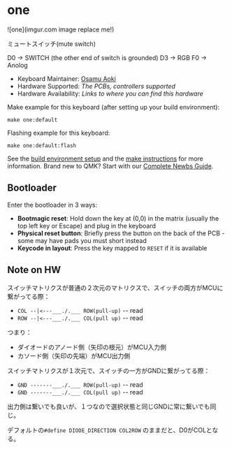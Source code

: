 # one

![one](imgur.com image replace me!)

ミュートスイッチ(mute switch)

D0 -> SWITCH (the other end of switch is grounded)
D3 -> RGB
F0 -> Anolog

* Keyboard Maintainer: [Osamu Aoki](https://github.com/osamuaoki)
* Hardware Supported: *The PCBs, controllers supported*
* Hardware Availability: *Links to where you can find this hardware*

Make example for this keyboard (after setting up your build environment):

    make one:default

Flashing example for this keyboard:

    make one:default:flash

See the [build environment setup](https://docs.qmk.fm/#/getting_started_build_tools) and the [make instructions](https://docs.qmk.fm/#/getting_started_make_guide) for more information. Brand new to QMK? Start with our [Complete Newbs Guide](https://docs.qmk.fm/#/newbs).

## Bootloader

Enter the bootloader in 3 ways:

* **Bootmagic reset**: Hold down the key at (0,0) in the matrix (usually the top left key or Escape) and plug in the keyboard
* **Physical reset button**: Briefly press the button on the back of the PCB - some may have pads you must short instead
* **Keycode in layout**: Press the key mapped to `RESET` if it is available


## Note on HW

スイッチマトリクスが普通の２次元のマトリクスで、スイッチの両方がMCUに繋がってる際：

* `COL --|<---___./.___ ROW(pull-up)` -- read
* `ROW --|<---___./.___ COL(pull up)` -- read

つまり：

* ダイオードのアノード側（矢印の根元）がMCU入力側
* カソード側（矢印の先端）がMCU出力側

スイッチマトリクスが１次元で、スイッチの一方がGNDに繋がってる際：
* `GND -------___./.___ ROW(pull-up)` -- read
* `GND -------___./.___ COL(pull up)` -- read

出力側は繋いでも良いが、１つなので選択状態と同じGNDに常に繋いでも同じ。

デフォルトの`#define DIODE_DIRECTION COL2ROW` のままだと、D0がCOLとなる。

